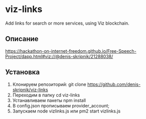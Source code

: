 # viz-links
 Add links for search or more services, using Viz blockchain.

## Описание
https://hackathon-on-internet-freedom.github.io/Free-Speech-Project/dapp.html#viz://@denis-skripnik/21288038/

## Установка
1. Клонируем репозиторий:
git clone https://github.com/denis-skripnik/viz-links
2. Переходим в папку
cd viz-links
3. Устанавливаем пакеты
npm install
4. В config.json прописываем provider_account;
5. Запускаем
node vizlinks.js
или
pm2 start vizlinks.js